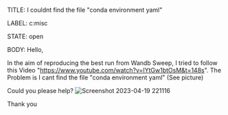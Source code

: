 TITLE:
I couldnt find the file "conda environment yaml"

LABEL:
c:misc

STATE:
open

BODY:
Hello,

In the aim of reproducing the best run from Wandb Sweep, I tried to follow this Video "https://www.youtube.com/watch?v=IYtGw1btOsM&t=148s".
The Problem is I cant find the file "conda environment yaml" (See picture)

Could you please help?
![Screenshot 2023-04-19 221116](https://user-images.githubusercontent.com/93824605/233189128-4672d9bb-fd39-46b8-bdf1-928889f5d744.png)

Thank you

